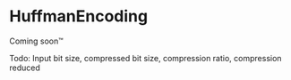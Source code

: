 # HuffmanEncoding

Coming soon™

Todo: Input bit size, compressed bit size, compression ratio, compression reduced
